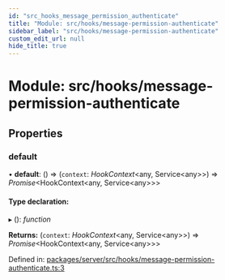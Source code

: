 ```yaml
---
id: "src_hooks_message_permission_authenticate"
title: "Module: src/hooks/message-permission-authenticate"
sidebar_label: "src/hooks/message-permission-authenticate"
custom_edit_url: null
hide_title: true
---
```


# Module: src/hooks/message-permission-authenticate

## Properties

### default

• **default**: () => (`context`: *HookContext*<any, Service<any\>\>) => *Promise*<HookContext<any, Service<any\>\>\>

#### Type declaration:

▸ (): *function*

**Returns:** (`context`: *HookContext*<any, Service<any\>\>) => *Promise*<HookContext<any, Service<any\>\>\>

Defined in: [packages/server/src/hooks/message-permission-authenticate.ts:3](https://github.com/xr3ngine/xr3ngine/blob/7650c2bea/packages/server/src/hooks/message-permission-authenticate.ts#L3)
